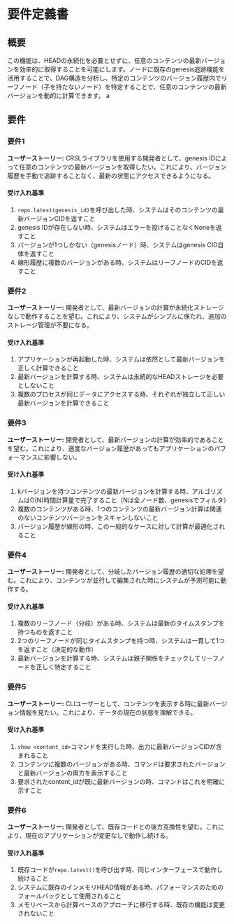 # 要件定義書

## 概要

この機能は、HEADの永続化を必要とせずに、任意のコンテンツの最新バージョンを効率的に取得することを可能にします。ノードに既存のgenesis追跡機能を活用することで、DAG構造を分析し、特定のコンテンツのバージョン履歴内でリーフノード（子を持たないノード）を特定することで、任意のコンテンツの最新バージョンを動的に計算できます。
a
## 要件

### 要件1

**ユーザーストーリー:** CRSLライブラリを使用する開発者として、genesis IDによって任意のコンテンツの最新バージョンを取得したい。これにより、バージョン履歴を手動で追跡することなく、最新の状態にアクセスできるようになる。

#### 受け入れ基準

1. `repo.latest(genesis_id)`を呼び出した時、システムはそのコンテンツの最新バージョンCIDを返すこと
2. genesis IDが存在しない時、システムはエラーを投げることなくNoneを返すこと
3. バージョンが1つしかない（genesisノード）時、システムはgenesis CID自体を返すこと
4. 線形履歴に複数のバージョンがある時、システムはリーフノードのCIDを返すこと

### 要件2

**ユーザーストーリー:** 開発者として、最新バージョンの計算が永続化ストレージなしで動作することを望む。これにより、システムがシンプルに保たれ、追加のストレージ管理が不要になる。

#### 受け入れ基準

1. アプリケーションが再起動した時、システムは依然として最新バージョンを正しく計算できること
2. 最新バージョンを計算する時、システムは永続的なHEADストレージを必要としないこと
3. 複数のプロセスが同じデータにアクセスする時、それぞれが独立して正しい最新バージョンを計算できること

### 要件3

**ユーザーストーリー:** 開発者として、最新バージョンの計算が効率的であることを望む。これにより、適度なバージョン履歴があってもアプリケーションのパフォーマンスに影響しない。

#### 受け入れ基準

1. kバージョンを持つコンテンツの最新バージョンを計算する時、アルゴリズムはO(N)時間計算量で完了すること（Nは全ノード数、genesisでフィルタ）
2. 複数のコンテンツがある時、1つのコンテンツの最新バージョン計算は関連のないコンテンツバージョンをスキャンしないこと
3. バージョン履歴が線形の時、この一般的なケースに対して計算が最適化されること

### 要件4

**ユーザーストーリー:** 開発者として、分岐したバージョン履歴の適切な処理を望む。これにより、コンテンツが並行して編集された時にシステムが予測可能に動作する。

#### 受け入れ基準

1. 複数のリーフノード（分岐）がある時、システムは最新のタイムスタンプを持つものを返すこと
2. 2つのリーフノードが同じタイムスタンプを持つ時、システムは一貫して1つを返すこと（決定的な動作）
3. 最新バージョンを計算する時、システムは親子関係をチェックしてリーフノードを正しく特定すること

### 要件5

**ユーザーストーリー:** CLIユーザーとして、コンテンツを表示する時に最新バージョン情報を見たい。これにより、データの現在の状態を理解できる。

#### 受け入れ基準

1. `show <content_id>`コマンドを実行した時、出力に最新バージョンCIDが含まれること
2. コンテンツに複数のバージョンがある時、コマンドは要求されたバージョンと最新バージョンの両方を表示すること
3. 要求されたcontent_idが既に最新バージョンの時、コマンドはこれを明確に示すこと

### 要件6

**ユーザーストーリー:** 開発者として、既存コードとの後方互換性を望む。これにより、現在のアプリケーションが変更なしで動作し続ける。

#### 受け入れ基準

1. 既存コードが`repo.latest()`を呼び出す時、同じインターフェースで動作し続けること
2. システムに既存のインメモリHEAD情報がある時、パフォーマンスのためのフォールバックとして使用されること
3. メモリベースから計算ベースのアプローチに移行する時、既存の機能は変更されないこと